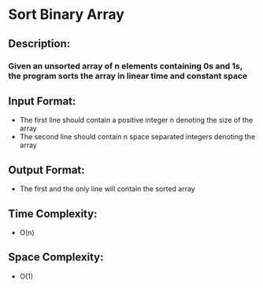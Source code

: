 # Sort Binary Array
## Description:
### Given an unsorted array of n elements containing 0s and 1s, the program sorts the array in linear time and constant space
## Input Format:
* The first line should contain a positive integer n denoting the size of the array
* The second line should contain n space separated integers denoting the array
## Output Format:
* The first and the only line will contain the sorted array
## Time Complexity: 
* O(n)
## Space Complexity: 
* O(1)